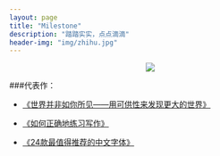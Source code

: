 ```yaml
---
layout: page
title: "Milestone"
description: "踏踏实实，点点滴滴"
header-img: "img/zhihu.jpg"
---
```



<center>
    <p><img src="https://en.wikipedia.org/wiki/Garden#/media/File:Rikugien3.jpg" align="center"></p>
</center>


###代表作：


- [《世界并非如你所见——用可供性来发现更大的世界》](http://www.jianshu.com/p/6f1404e0240d)

- [《如何正确地练习写作》](http://www.jianshu.com/p/2621444b619d)

- [《24款最值得推荐的中文字体》](http://cnfeat.com/blog/2015/05/22/a-24-chinese-fonts/)






